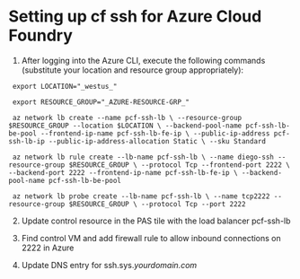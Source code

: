 # Setting up cf ssh for Azure Cloud Foundry

1. After logging into the Azure CLI, execute the following commands (substitute your location and resource group appropriately):

` export LOCATION="_westus_"`

` export RESOURCE_GROUP="_AZURE-RESOURCE-GRP_"`


` az network lb create --name pcf-ssh-lb \
--resource-group $RESOURCE_GROUP --location $LOCATION \
--backend-pool-name pcf-ssh-lb-be-pool --frontend-ip-name pcf-ssh-lb-fe-ip \
--public-ip-address pcf-ssh-lb-ip --public-ip-address-allocation Static \
--sku Standard`

` az network lb rule create --lb-name pcf-ssh-lb \
--name diego-ssh --resource-group $RESOURCE_GROUP \
--protocol Tcp --frontend-port 2222 \
--backend-port 2222 --frontend-ip-name pcf-ssh-lb-fe-ip \
--backend-pool-name pcf-ssh-lb-be-pool`

` az network lb probe create --lb-name pcf-ssh-lb \
--name tcp2222 --resource-group $RESOURCE_GROUP \
--protocol Tcp --port 2222`

2. Update control resource in the PAS tile with the load balancer pcf-ssh-lb

3. Find control VM and add firewall rule to allow inbound connections on 2222 in Azure

4. Update DNS entry for ssh.sys._yourdomain.com_


